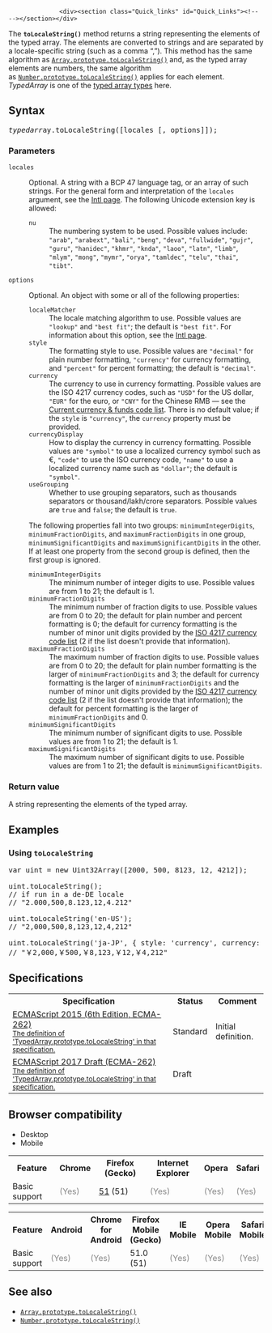 
                
                  <div><section class="Quick_links" id="Quick_Links"><!-- --></section></div>

<p>The <code><strong>toLocaleString()</strong></code> method returns a string representing the elements of the typed array. The elements are converted to strings and are separated by a locale-specific string (such as a comma &#x201C;,&#x201D;). This method has the same algorithm as <a href="/en-US/docs/Web/JavaScript/Reference/Global_Objects/Array/toLocaleString" title="The toLocaleString() method returns a string representing the elements of the array. The elements are converted to Strings using their toLocaleString methods and these Strings are separated by a locale-specific String (such as a comma &#x201C;,&#x201D;)."><code>Array.prototype.toLocaleString()</code></a> and, as the typed array elements are numbers, the same algorithm as&#xA0;<a href="/en-US/docs/Web/JavaScript/Reference/Global_Objects/Number/toLocaleString" title="The toLocaleString() method returns a string with a language sensitive representation of this number."><code>Number.prototype.toLocaleString()</code></a> applies for each element. <em>TypedArray</em> is one of the <a href="/en-US/docs/Web/JavaScript/Reference/Global_Objects/TypedArray#TypedArray_objects">typed array types</a> here.</p>

<h2 id="Syntax">Syntax</h2>

<pre class="syntaxbox"><var>typedarr</var>ay.toLocaleString([locales [, options]]);</pre>

<h3 id="Parameters">Parameters</h3>

<div><dl><dt><code>locales</code></dt>
 <dd>
 <p>Optional. A string with a BCP 47 language tag, or an array of such strings. For the general form and interpretation of the <code>locales</code> argument, see the <a href="/en-US/docs/Web/JavaScript/Reference/Global_Objects/Intl#Locale_identification_and_negotiation" title="The Intl object is the namespace for the ECMAScript Internationalization API, which provides language sensitive string comparison, number formatting, and date and time formatting. The constructors for Collator, NumberFormat, and DateTimeFormat objects are properties of the Intl object. This page documents these properties as well as functionality common to the internationalization constructors and other language sensitive functions.">Intl page</a>. The following Unicode extension key is allowed:</p>

 <dl><dt><code>nu</code></dt>
  <dd>The numbering system to be used. Possible values include: <code>&quot;arab&quot;</code>, <code>&quot;arabext&quot;</code>, <code>&quot;bali&quot;</code>, <code>&quot;beng&quot;</code>, <code>&quot;deva&quot;</code>, <code>&quot;fullwide&quot;</code>, <code>&quot;gujr&quot;</code>, <code>&quot;guru&quot;</code>, <code>&quot;hanidec&quot;</code>, <code>&quot;khmr&quot;</code>, <code>&quot;knda&quot;</code>, <code>&quot;laoo&quot;</code>, <code>&quot;latn&quot;</code>, <code>&quot;limb&quot;</code>, <code>&quot;mlym&quot;</code>, <code>&quot;mong&quot;</code>, <code>&quot;mymr&quot;</code>, <code>&quot;orya&quot;</code>, <code>&quot;tamldec&quot;</code>, <code>&quot;telu&quot;</code>, <code>&quot;thai&quot;</code>, <code>&quot;tibt&quot;</code>.</dd>
 </dl></dd>
 <dt><code>options</code></dt>
 <dd>
 <p>Optional. An object with some or all of the following properties:</p>

 <dl><dt><code>localeMatcher</code></dt>
  <dd>The locale matching algorithm to use. Possible values are <code>&quot;lookup&quot;</code> and <code>&quot;best fit&quot;</code>; the default is <code>&quot;best fit&quot;</code>. For information about this option, see the <a href="/en-US/docs/Web/JavaScript/Reference/Global_Objects/Intl#Locale_negotiation" title="The Intl object is the namespace for the ECMAScript Internationalization API, which provides language sensitive string comparison, number formatting, and date and time formatting. The constructors for Collator, NumberFormat, and DateTimeFormat objects are properties of the Intl object. This page documents these properties as well as functionality common to the internationalization constructors and other language sensitive functions.">Intl page</a>.</dd>
  <dt><code>style</code></dt>
  <dd>The formatting style to use. Possible values are <code>&quot;decimal&quot;</code> for plain number formatting, <code>&quot;currency&quot;</code> for currency formatting, and <code>&quot;percent&quot;</code> for percent formatting; the default is <code>&quot;decimal&quot;</code>.</dd>
  <dt><code>currency</code></dt>
  <dd>The currency to use in currency formatting. Possible values are the ISO 4217 currency codes, such as <code>&quot;USD&quot;</code> for the US dollar, <code>&quot;EUR&quot;</code> for the euro, or <code>&quot;CNY&quot;</code> for the Chinese RMB&#xA0;&#x2014; see the <a href="http://www.currency-iso.org/en/home/tables/table-a1.html" class="external">Current currency &amp; funds code list</a>. There is no default value; if the <code>style</code> is <code>&quot;currency&quot;</code>, the <code>currency</code> property must be provided.</dd>
  <dt><code>currencyDisplay</code></dt>
  <dd>How to display the currency in currency formatting. Possible values are <code>&quot;symbol&quot;</code> to use a localized currency symbol such as &#x20AC;, <code>&quot;code&quot;</code> to use the ISO currency code, <code>&quot;name&quot;</code> to use a localized currency name such as <code>&quot;dollar&quot;</code>; the default is <code>&quot;symbol&quot;</code>.</dd>
  <dt><code>useGrouping</code></dt>
  <dd>Whether to use grouping separators, such as thousands separators or thousand/lakh/crore separators. Possible values are <code>true</code> and <code>false</code>; the default is <code>true</code>.</dd>
 </dl><p>The following properties fall into two groups: <code>minimumIntegerDigits</code>, <code>minimumFractionDigits</code>, and <code>maximumFractionDigits</code> in one group, <code>minimumSignificantDigits</code> and <code>maximumSignificantDigits</code> in the other. If at least one property from the second group is defined, then the first group is ignored.</p>

 <dl><dt><code>minimumIntegerDigits</code></dt>
  <dd>The minimum number of integer digits to use. Possible values are from 1 to 21; the default is 1.</dd>
  <dt><code>minimumFractionDigits</code></dt>
  <dd>The minimum number of fraction digits to use. Possible values are from 0 to 20; the default for plain number and percent formatting is 0; the default for currency formatting is the number of minor unit digits provided by the <a href="http://www.currency-iso.org/en/home/tables/table-a1.html" class="external">ISO 4217 currency code list</a> (2 if the list doesn&apos;t provide that information).</dd>
  <dt><code>maximumFractionDigits</code></dt>
  <dd>The maximum number of fraction digits to use. Possible values are from 0 to 20; the default for plain number formatting is the larger of <code>minimumFractionDigits</code> and 3; the default for currency formatting is the larger of <code>minimumFractionDigits</code> and the number of minor unit digits provided by the <a href="http://www.currency-iso.org/en/home/tables/table-a1.html" class="external">ISO 4217 currency code list</a> (2 if the list doesn&apos;t provide that information); the default for percent formatting is the larger of <code>minimumFractionDigits</code> and 0.</dd>
  <dt><code>minimumSignificantDigits</code></dt>
  <dd>The minimum number of significant digits to use. Possible values are from 1 to 21; the default is 1.</dd>
  <dt><code>maximumSignificantDigits</code></dt>
  <dd>The maximum number of significant digits to use. Possible values are from 1 to 21; the default is <code>minimumSignificantDigits</code>.</dd>
 </dl></dd>
</dl></div>

<h3 id="Return_value">Return value</h3>

<p>A string representing the elements of the typed array.</p>

<h2 id="Examples">Examples</h2>

<h3 id="Using_toLocaleString">Using <code>toLocaleString</code></h3>

<pre class="brush: js">var uint = new Uint32Array([2000, 500, 8123, 12, 4212]);

uint.toLocaleString(); 
// if run in a de-DE locale
// &quot;2.000,500,8.123,12,4.212&quot;

uint.toLocaleString(&apos;en-US&apos;);
// &quot;2,000,500,8,123,12,4,212&quot;

uint.toLocaleString(&apos;ja-JP&apos;, { style: &apos;currency&apos;, currency: &apos;JPY&apos; });
// &quot;&#xFFE5;2,000,&#xFFE5;500,&#xFFE5;8,123,&#xFFE5;12,&#xFFE5;4,212&quot;
</pre>

<h2 id="Specifications">Specifications</h2>

<table class="standard-table">
 <tbody>
  <tr>
   <th scope="col">Specification</th>
   <th scope="col">Status</th>
   <th scope="col">Comment</th>
  </tr>
  <tr>
   <td><a href="http://www.ecma-international.org/ecma-262/6.0/#sec-%typedarray%.prototype.tolocalestring" class="external" lang="en" hreflang="en">ECMAScript 2015 (6th Edition, ECMA-262)<br><small lang="en-US">The definition of &apos;TypedArray.prototype.toLocaleString&apos; in that specification.</small></a></td>
   <td><span class="spec-Standard">Standard</span></td>
   <td>Initial definition.</td>
  </tr>
  <tr>
   <td><a href="https://tc39.github.io/ecma262/#sec-%typedarray%.prototype.tolocalestring" class="external" lang="en" hreflang="en">ECMAScript 2017 Draft (ECMA-262)<br><small lang="en-US">The definition of &apos;TypedArray.prototype.toLocaleString&apos; in that specification.</small></a></td>
   <td><span class="spec-Draft">Draft</span></td>
   <td>&#xA0;</td>
  </tr>
 </tbody>
</table>

<h2 id="Browser_compatibility">Browser compatibility</h2>

<div><div class="htab">
    <a name="AutoCompatibilityTable" id="AutoCompatibilityTable"></a>
    <ul>
        <li class="selected"><a>Desktop</a></li>
        <li><a>Mobile</a></li>
    </ul>
</div></div>

<div id="compat-desktop">
<table class="compat-table">
 <tbody>
  <tr>
   <th>Feature</th>
   <th>Chrome</th>
   <th>Firefox (Gecko)</th>
   <th>Internet Explorer</th>
   <th>Opera</th>
   <th>Safari</th>
  </tr>
  <tr>
   <td>Basic support</td>
   <td><span title="Please update this with the earliest version of support." style="color: #888;">(Yes)</span></td>
   <td><a href="/en-US/Firefox/Releases/51" title="Released on 2017-01-24.">51</a> (51)</td>
   <td><span title="Please update this with the earliest version of support." style="color: #888;">(Yes)</span></td>
   <td><span title="Please update this with the earliest version of support." style="color: #888;">(Yes)</span></td>
   <td><span title="Please update this with the earliest version of support." style="color: #888;">(Yes)</span></td>
  </tr>
 </tbody>
</table>
</div>

<div id="compat-mobile">
<table class="compat-table">
 <tbody>
  <tr>
   <th>Feature</th>
   <th>Android</th>
   <th>Chrome for Android</th>
   <th>Firefox Mobile (Gecko)</th>
   <th>IE Mobile</th>
   <th>Opera Mobile</th>
   <th>Safari Mobile</th>
  </tr>
  <tr>
   <td>Basic support</td>
   <td><span title="Please update this with the earliest version of support." style="color: #888;">(Yes)</span></td>
   <td><span title="Please update this with the earliest version of support." style="color: #888;">(Yes)</span></td>
   <td>51.0 (51)</td>
   <td><span title="Please update this with the earliest version of support." style="color: #888;">(Yes)</span></td>
   <td><span title="Please update this with the earliest version of support." style="color: #888;">(Yes)</span></td>
   <td><span title="Please update this with the earliest version of support." style="color: #888;">(Yes)</span></td>
  </tr>
 </tbody>
</table>
</div>

<h2 id="See_also">See also</h2>

<ul>
 <li><a href="/en-US/docs/Web/JavaScript/Reference/Global_Objects/Array/toLocaleString" title="The toLocaleString() method returns a string representing the elements of the array. The elements are converted to Strings using their toLocaleString methods and these Strings are separated by a locale-specific String (such as a comma &#x201C;,&#x201D;)."><code>Array.prototype.toLocaleString()</code></a></li>
 <li><a href="/en-US/docs/Web/JavaScript/Reference/Global_Objects/Number/toLocaleString" title="The toLocaleString() method returns a string with a language sensitive representation of this number."><code>Number.prototype.toLocaleString()</code></a></li>
</ul>
                
              